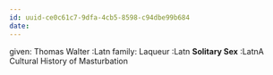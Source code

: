 ```yaml
---
id: uuid-ce0c61c7-9dfa-4cb5-8598-c94dbe99b684
date: 
---
```


given: Thomas Walter :Latn
family: Laqueur :Latn
**Solitary Sex** :LatnA Cultural History of Masturbation